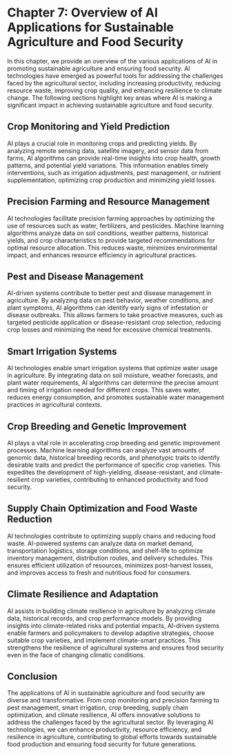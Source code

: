 Chapter 7: Overview of AI Applications for Sustainable Agriculture and Food Security
====================================================================================

In this chapter, we provide an overview of the various applications of AI in promoting sustainable agriculture and ensuring food security. AI technologies have emerged as powerful tools for addressing the challenges faced by the agricultural sector, including increasing productivity, reducing resource waste, improving crop quality, and enhancing resilience to climate change. The following sections highlight key areas where AI is making a significant impact in achieving sustainable agriculture and food security.

Crop Monitoring and Yield Prediction
------------------------------------

AI plays a crucial role in monitoring crops and predicting yields. By analyzing remote sensing data, satellite imagery, and sensor data from farms, AI algorithms can provide real-time insights into crop health, growth patterns, and potential yield variations. This information enables timely interventions, such as irrigation adjustments, pest management, or nutrient supplementation, optimizing crop production and minimizing yield losses.

Precision Farming and Resource Management
-----------------------------------------

AI technologies facilitate precision farming approaches by optimizing the use of resources such as water, fertilizers, and pesticides. Machine learning algorithms analyze data on soil conditions, weather patterns, historical yields, and crop characteristics to provide targeted recommendations for optimal resource allocation. This reduces waste, minimizes environmental impact, and enhances resource efficiency in agricultural practices.

Pest and Disease Management
---------------------------

AI-driven systems contribute to better pest and disease management in agriculture. By analyzing data on pest behavior, weather conditions, and plant symptoms, AI algorithms can identify early signs of infestation or disease outbreaks. This allows farmers to take proactive measures, such as targeted pesticide application or disease-resistant crop selection, reducing crop losses and minimizing the need for excessive chemical treatments.

Smart Irrigation Systems
------------------------

AI technologies enable smart irrigation systems that optimize water usage in agriculture. By integrating data on soil moisture, weather forecasts, and plant water requirements, AI algorithms can determine the precise amount and timing of irrigation needed for different crops. This saves water, reduces energy consumption, and promotes sustainable water management practices in agricultural contexts.

Crop Breeding and Genetic Improvement
-------------------------------------

AI plays a vital role in accelerating crop breeding and genetic improvement processes. Machine learning algorithms can analyze vast amounts of genomic data, historical breeding records, and phenotypic traits to identify desirable traits and predict the performance of specific crop varieties. This expedites the development of high-yielding, disease-resistant, and climate-resilient crop varieties, contributing to enhanced productivity and food security.

Supply Chain Optimization and Food Waste Reduction
--------------------------------------------------

AI technologies contribute to optimizing supply chains and reducing food waste. AI-powered systems can analyze data on market demand, transportation logistics, storage conditions, and shelf-life to optimize inventory management, distribution routes, and delivery schedules. This ensures efficient utilization of resources, minimizes post-harvest losses, and improves access to fresh and nutritious food for consumers.

Climate Resilience and Adaptation
---------------------------------

AI assists in building climate resilience in agriculture by analyzing climate data, historical records, and crop performance models. By providing insights into climate-related risks and potential impacts, AI-driven systems enable farmers and policymakers to develop adaptive strategies, choose suitable crop varieties, and implement climate-smart practices. This strengthens the resilience of agricultural systems and ensures food security even in the face of changing climatic conditions.

Conclusion
----------

The applications of AI in sustainable agriculture and food security are diverse and transformative. From crop monitoring and precision farming to pest management, smart irrigation, crop breeding, supply chain optimization, and climate resilience, AI offers innovative solutions to address the challenges faced by the agricultural sector. By leveraging AI technologies, we can enhance productivity, resource efficiency, and resilience in agriculture, contributing to global efforts towards sustainable food production and ensuring food security for future generations.

